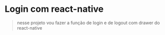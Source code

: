 # Login com react-native

> nesse projeto vou fazer a função de login e de logout com drawer do react-native